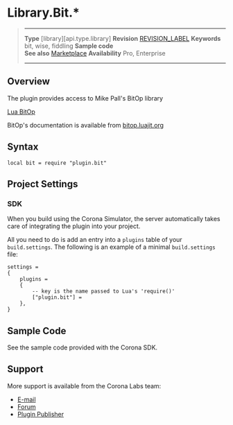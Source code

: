 # Library.Bit.*

> --------------------- ------------------------------------------------------------------------------------------
> __Type__              [library][api.type.library]
> __Revision__          [REVISION_LABEL](REVISION_URL)
> __Keywords__          bit, wise, fiddling
> __Sample code__       
> __See also__          [Marketplace](http://www.coronalabs.com/store/plugin)
> __Availability__      Pro, Enterprise
> --------------------- ------------------------------------------------------------------------------------------

## Overview

The plugin provides access to Mike Pall's BitOp library

[Lua BitOp](http://bitop.luajit.org)

BitOp's documentation is available from [bitop.luajit.org](http://bitop.luajit.org/api.html)

## Syntax

	local bit = require "plugin.bit"

## Project Settings

### SDK

When you build using the Corona Simulator, the server automatically takes care of integrating the plugin into your project.

All you need to do is add an entry into a `plugins` table of your `build.settings`. The following is an example of a minimal `build.settings` file:

``````
settings =
{
	plugins =
	{
		-- key is the name passed to Lua's 'require()'
		["plugin.bit"] =
	},		
}
``````

## Sample Code

See the sample code provided with the Corona SDK.

## Support

More support is available from the Corona Labs team:

* [E-mail](mailto://sean@coronalabs.com)
* [Forum](http://forum.coronalabs.com/plugin/bit)
* [Plugin Publisher](http://www.coronalabs.com)
